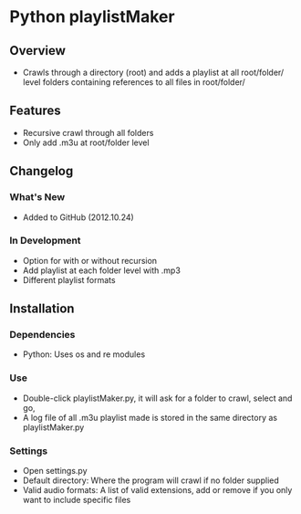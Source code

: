 # Python playlistMaker

## Overview
* Crawls through a directory (root) and adds a playlist at all root/folder/ level folders containing references to all files in root/folder/

## Features

* Recursive crawl through all folders
* Only add .m3u at root/folder level

## Changelog

### What's New
* Added to GitHub (2012.10.24)

### In Development
* Option for with or without recursion
* Add playlist at each folder level with .mp3
* Different playlist formats

## Installation

### Dependencies
* Python: Uses os and re modules

### Use
* Double-click playlistMaker.py, it will ask for a folder to crawl, select and go,
* A log file of all .m3u playlist made is stored in the same directory as playlistMaker.py

### Settings
* Open settings.py
* Default directory: Where the program will crawl if no folder supplied
* Valid audio formats: A list of valid extensions, add or remove if you only want to include specific files